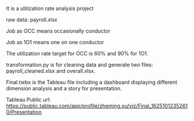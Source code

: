 It is a utilization rate analysis project

raw data: payroll.xlsx

Job as OCC means occasionally conductor

Job as 1O1 means one on one conductor

The utilization rate target for OCC is 60% and 90% for 1O1.

transformation.py is for cleaning data and generate two files: payroll_cleaned.xlsx and overall.xlsx.

Final.twbx is the Tableau file including a dashboard displaying different dimension analysis 
and a story for presentation.

Tableau Public url: https://public.tableau.com/app/profile/zheming.xu/viz/Final_16251012352610/Presentation
